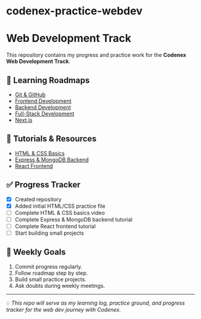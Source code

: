 # codenex-practice-webdev
# Web Development Track

This repository contains my progress and practice work for the **Codenex Web Development Track**.

## 📌 Learning Roadmaps
- [Git & GitHub](https://roadmap.sh/git-github)  
- [Frontend Development](https://roadmap.sh/frontend)  
- [Backend Development](https://roadmap.sh/backend)  
- [Full-Stack Development](https://roadmap.sh/full-stack)  
- [Next.js](https://roadmap.sh/nextjs)  

## 🎯 Tutorials & Resources
- [HTML & CSS Basics](https://youtu.be/G3e-cpL7ofc?si=1Sb0-QckWQwsfR3X)  
- [Express & MongoDB Backend](https://youtu.be/T55Kb8rrH1g?si=GUDggrmFbVlKRzFz)  
- [React Frontend](https://youtu.be/SqcY0GlETPk?si=L8uhCAtgTmDkDs75)  

## ✅ Progress Tracker
- [x] Created repository  
- [x] Added initial HTML/CSS practice file  
- [ ] Complete HTML & CSS basics video  
- [ ] Complete Express & MongoDB backend tutorial  
- [ ] Complete React frontend tutorial  
- [ ] Start building small projects  

## 🚀 Weekly Goals
1. Commit progress regularly.  
2. Follow roadmap step by step.  
3. Build small practice projects.  
4. Ask doubts during weekly meetings.  

---

💡 *This repo will serve as my learning log, practice ground, and progress tracker for the web dev journey with Codenex.*
